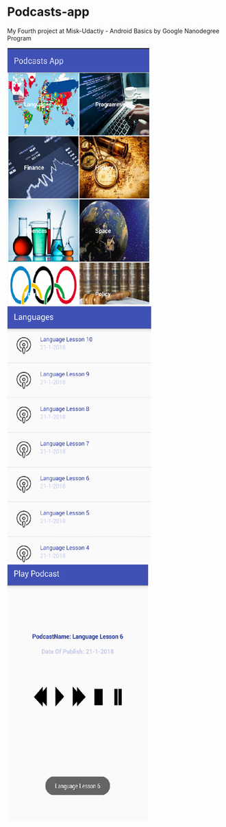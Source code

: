 # Podcasts-app
My Fourth project at Misk-Udactiy - Android Basics by Google Nanodegree Program

<img src="https://github.com/Muneera-Salah/Podcasts-app/blob/master/ScreenShot/1.png" height="600">

<img src="https://github.com/Muneera-Salah/Podcasts-app/blob/master/ScreenShot/2.png" height="600">

<img src="https://github.com/Muneera-Salah/Podcasts-app/blob/master/ScreenShot/3.png" height="600">
